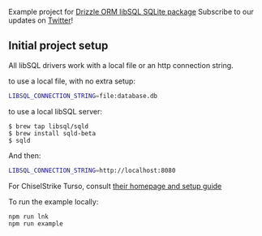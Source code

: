 Example project for [Drizzle ORM libSQL SQLite package](https://github.com/drizzle-team/drizzle-orm/tree/main/drizzle-orm/src/sqlite-core)
Subscribe to our updates on [Twitter](https://twitter.com/DrizzleOrm)!

## Initial project setup

All libSQL drivers work with a local file or an http connection string.

to use a local file, with no extra setup:

```sh
LIBSQL_CONNECTION_STRING=file:database.db
```

to use a local libSQL server:

```
$ brew tap libsql/sqld
$ brew install sqld-beta
$ sqld
```

And then:

```sh
LIBSQL_CONNECTION_STRING=http://localhost:8080
```

For ChiselStrike Turso, consult [their homepage and setup guide](https://turso.tech)


To run the example locally:

```bash
npm run lnk
npm run example
```
